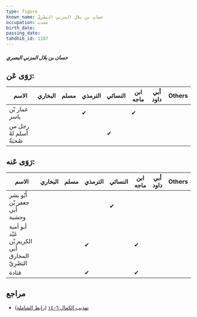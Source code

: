 ```yaml
---
type: figure
known_name: حسان بن بلال المزني البَصْرِيّ
occupation: محدث
birth_date:
passing_date:
tahdhib_id: 1187
---
```

##### حسان بن بلال المزني البصري

## رَوَى عَن:
| الاسم                   | البخاري | مسلم | الترمذي | النسائي | ابن ماجه | أبي داود | Others |
| ----------------------- | ------- | ---- | ------- | ------- | -------- | -------- | ------ |
| عمار بْن ياسر           |         |      | ✔       |         | ✔        |          |        |
| رجل من أسلم لهُ صُحبَةٌ |         |      |         | ✔       |          |          |        |
## رَوَى عَنه:
| الاسم                                             | البخاري | مسلم | الترمذي | النسائي | ابن ماجه | أبي داود | Others |
| ------------------------------------------------- | ------- | ---- | ------- | ------- | -------- | -------- | ------ |
| أَبُو بشر جعفر بْن أَبي وحشية                     |         |      |         | ✔       |          |          |        |
| أبو أمية عَبْد الكريم بْن أَبي المخارق البَصْرِيّ |         |      | ✔       |         | ✔        |          |        |
| قتادة                                             |         |      | ✔       |         | ✔        |          |        |
## مراجع
- [تهذيب الكمال ٦-١٤](obsidian://open?vault=Tahdhib-al-Kamal&file=Figures/١١٨٧-حسان%20بن%20بلال%20المزني%20البصري) ([رابط الشاملة](https://shamela.ws/book/3722/2678))